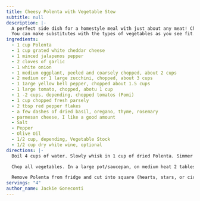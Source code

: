 ```yaml
---
title: Cheesy Polenta with Vegetable Stew
subtitle: null
description: |-
  A perfect side dish for a homestyle meal with just about any meat! Chicken, Lamb, Red Meat, Sausages, etc. etc.
  You can make substitutes with the types of vegetables as you see fit. Many people like adding butternut or acorn squash, parsnips, turnips, mushrooms, and leeks!
ingredients:
  - 1 cup Polenta
  - 1 cup grated white cheddar cheese
  - 1 minced jalapenos pepper
  - 2 cloves of garlic
  - 1 white onion
  - 1 medium eggplant, peeled and coarsely chopped, about 2 cups
  - 2 medium or 1 large zucchini, chopped, about 3 cups
  - 1 1arge yellow bell pepper, chopped about 1.5 cups
  - 1 large tomato, chopped, abotu 1 cup
  - 1 -2 cups, depending, chopped tomatos (Pomi)
  - 1 cup chopped fresh parsely
  - 2 tbsp red pepper flakes
  - a few dashes of dried basil, oregano, thyme, rosemary
  - parmesan cheese, I like a good amount
  - Salt
  - Pepper
  - Olive Oil
  - 1/2 cup, depending, Vegetable Stock
  - 1/2 cup dry white wine, optional
directions: |-
  Boil 4 cups of water. Slowly whisk in 1 cup of dried Polenta. Simmer and stir frequently for 5 - 10 minutes Whisk in cheese, jalapenos, and a little salt until completely blended. Pour into casserole dish or baking pan and put in the refrigerator to cool for at least 1/2 hour. Some say 2 hours, but 1/2 hour works just fine.

  Chop all vegetables. In a large pot/saucepan, on medium heat 2 tablespoon of olive oil until hot. Stir in and cook onions, eggplant and garlic and cook for 5 - 10 minutes, until onions are transparent, but don't burn the garlic! Add zucchini, pepper, and tomatoes. Add olive oil as necessary to prevent burning, but don't over do it. Stir in chopped tomatoes from package. Add parmesan, spices and salt and pepper. Stirring all the time. Slowly add white wine and/or vegetable stock to create a saucy base. Simmer for about 40 minutes. Higher heat can be used but reduce cooking time to about 30 minutes Until all vegetables are nice texture to eat...whatever your preference is!

  Remove Polenta from fridge and cut into square (hearts, stars, or circles, whatever). Spatula onto plates and top with delicious vegetable stew. Enjoy!
servings: "4"
author_name: Jackie Goneconti
---
```

